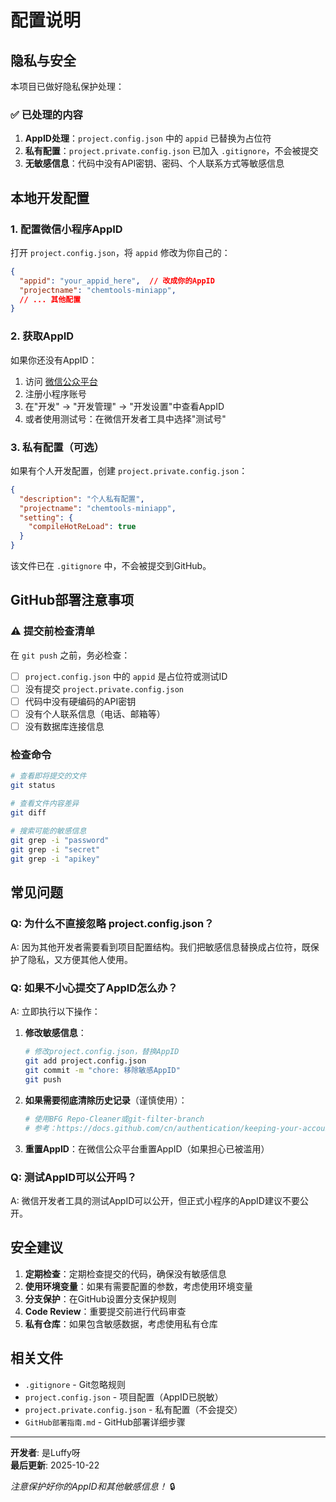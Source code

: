 # 配置说明

## 隐私与安全

本项目已做好隐私保护处理：

### ✅ 已处理的内容

1. **AppID处理**：`project.config.json` 中的 `appid` 已替换为占位符
2. **私有配置**：`project.private.config.json` 已加入 `.gitignore`，不会被提交
3. **无敏感信息**：代码中没有API密钥、密码、个人联系方式等敏感信息

## 本地开发配置

### 1. 配置微信小程序AppID

打开 `project.config.json`，将 `appid` 修改为你自己的：

```json
{
  "appid": "your_appid_here",  // 改成你的AppID
  "projectname": "chemtools-miniapp",
  // ... 其他配置
}
```

### 2. 获取AppID

如果你还没有AppID：

1. 访问 [微信公众平台](https://mp.weixin.qq.com/)
2. 注册小程序账号
3. 在"开发" → "开发管理" → "开发设置"中查看AppID
4. 或者使用测试号：在微信开发者工具中选择"测试号"

### 3. 私有配置（可选）

如果有个人开发配置，创建 `project.private.config.json`：

```json
{
  "description": "个人私有配置",
  "projectname": "chemtools-miniapp",
  "setting": {
    "compileHotReLoad": true
  }
}
```

该文件已在 `.gitignore` 中，不会被提交到GitHub。

## GitHub部署注意事项

### ⚠️ 提交前检查清单

在 `git push` 之前，务必检查：

- [ ] `project.config.json` 中的 `appid` 是占位符或测试ID
- [ ] 没有提交 `project.private.config.json`
- [ ] 代码中没有硬编码的API密钥
- [ ] 没有个人联系信息（电话、邮箱等）
- [ ] 没有数据库连接信息

### 检查命令

```bash
# 查看即将提交的文件
git status

# 查看文件内容差异
git diff

# 搜索可能的敏感信息
git grep -i "password"
git grep -i "secret"
git grep -i "apikey"
```

## 常见问题

### Q: 为什么不直接忽略 project.config.json？

A: 因为其他开发者需要看到项目配置结构。我们把敏感信息替换成占位符，既保护了隐私，又方便其他人使用。

### Q: 如果不小心提交了AppID怎么办？

A: 立即执行以下操作：

1. **修改敏感信息**：
   ```bash
   # 修改project.config.json，替换AppID
   git add project.config.json
   git commit -m "chore: 移除敏感AppID"
   git push
   ```

2. **如果需要彻底清除历史记录**（谨慎使用）：
   ```bash
   # 使用BFG Repo-Cleaner或git-filter-branch
   # 参考：https://docs.github.com/cn/authentication/keeping-your-account-and-data-secure/removing-sensitive-data-from-a-repository
   ```

3. **重置AppID**：在微信公众平台重置AppID（如果担心已被滥用）

### Q: 测试AppID可以公开吗？

A: 微信开发者工具的测试AppID可以公开，但正式小程序的AppID建议不要公开。

## 安全建议

1. **定期检查**：定期检查提交的代码，确保没有敏感信息
2. **使用环境变量**：如果有需要配置的参数，考虑使用环境变量
3. **分支保护**：在GitHub设置分支保护规则
4. **Code Review**：重要提交前进行代码审查
5. **私有仓库**：如果包含敏感数据，考虑使用私有仓库

## 相关文件

- `.gitignore` - Git忽略规则
- `project.config.json` - 项目配置（AppID已脱敏）
- `project.private.config.json` - 私有配置（不会提交）
- `GitHub部署指南.md` - GitHub部署详细步骤

---

**开发者**: 是Luffy呀  
**最后更新**: 2025-10-22

*注意保护好你的AppID和其他敏感信息！* 🔒

